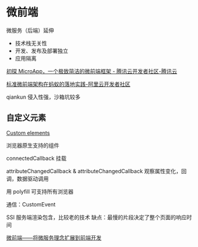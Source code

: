# 微前端

微服务（后端）延伸

- 技术栈无关性
- 开发、发布及部署独立
- 应用隔离

[初探 MicroApp，一个极致简洁的微前端框架 - 腾讯云开发者社区-腾讯云](https://cloud.tencent.com/developer/article/1967842)

[标准微前端架构在蚂蚁的落地实践-阿里云开发者社区](https://developer.aliyun.com/article/742576)

qiankun 侵入性强，沙箱坑较多

## 自定义元素

[Custom elements](https://javascript.info/custom-elements)

浏览器原生支持的组件

connectedCallback 挂载

attributeChangedCallback & attributeChangedCallback 观察属性变化，回调，数据驱动调用

用 polyfill 可支持所有浏览器

通信：CustomEvent

SSI 服务端渲染包含，比较老的技术
缺点：最慢的片段决定了整个页面的响应时间

[微前端——将微服务理念扩展到前端开发](https://micro-frontends.org/)
